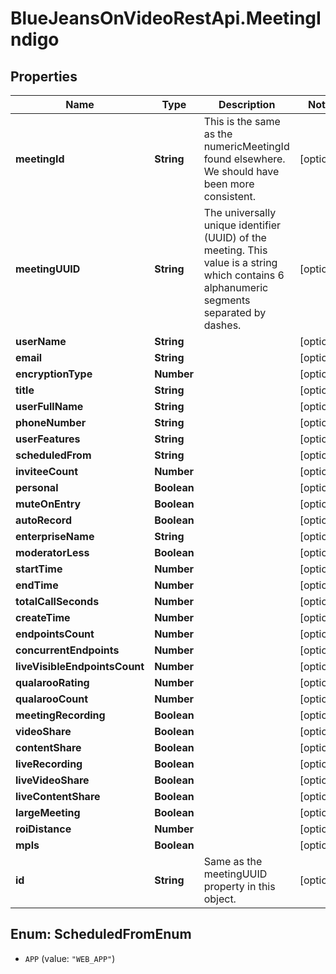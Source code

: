 # BlueJeansOnVideoRestApi.MeetingIndigo

## Properties
Name | Type | Description | Notes
------------ | ------------- | ------------- | -------------
**meetingId** | **String** | This is the same as the numericMeetingId found elsewhere. We should have been more consistent. | [optional] 
**meetingUUID** | **String** | The universally unique identifier (UUID) of the meeting. This value is a string which contains 6 alphanumeric segments separated by dashes. | [optional] 
**userName** | **String** |  | [optional] 
**email** | **String** |  | [optional] 
**encryptionType** | **Number** |  | [optional] 
**title** | **String** |  | [optional] 
**userFullName** | **String** |  | [optional] 
**phoneNumber** | **String** |  | [optional] 
**userFeatures** | **String** |  | [optional] 
**scheduledFrom** | **String** |  | [optional] 
**inviteeCount** | **Number** |  | [optional] 
**personal** | **Boolean** |  | [optional] 
**muteOnEntry** | **Boolean** |  | [optional] 
**autoRecord** | **Boolean** |  | [optional] 
**enterpriseName** | **String** |  | [optional] 
**moderatorLess** | **Boolean** |  | [optional] 
**startTime** | **Number** |  | [optional] 
**endTime** | **Number** |  | [optional] 
**totalCallSeconds** | **Number** |  | [optional] 
**createTime** | **Number** |  | [optional] 
**endpointsCount** | **Number** |  | [optional] 
**concurrentEndpoints** | **Number** |  | [optional] 
**liveVisibleEndpointsCount** | **Number** |  | [optional] 
**qualarooRating** | **Number** |  | [optional] 
**qualarooCount** | **Number** |  | [optional] 
**meetingRecording** | **Boolean** |  | [optional] 
**videoShare** | **Boolean** |  | [optional] 
**contentShare** | **Boolean** |  | [optional] 
**liveRecording** | **Boolean** |  | [optional] 
**liveVideoShare** | **Boolean** |  | [optional] 
**liveContentShare** | **Boolean** |  | [optional] 
**largeMeeting** | **Boolean** |  | [optional] 
**roiDistance** | **Number** |  | [optional] 
**mpls** | **Boolean** |  | [optional] 
**id** | **String** | Same as the meetingUUID property in this object. | [optional] 


<a name="ScheduledFromEnum"></a>
## Enum: ScheduledFromEnum


* `APP` (value: `"WEB_APP"`)




